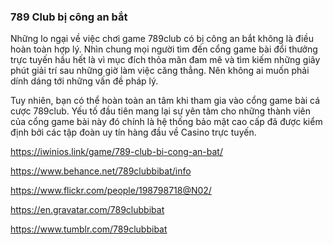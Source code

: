 ### 789 Club bị công an bắt

Những lo ngại về việc chơi game 789club có bị công an bắt không là điều hoàn toàn hợp lý. Nhìn chung mọi người tìm đến cổng game bài đổi thưởng trực tuyến hầu hết là vì mục đích thỏa mãn đam mê và tìm kiếm những giây phút giải trí sau những giờ làm việc căng thẳng. Nên không ai  muốn phải dính dáng tới những vấn đề pháp lý.

Tuy nhiên, bạn có thể hoàn toàn an tâm khi tham gia vào cổng game bài cá cược 789club. Yếu tố đầu tiên mang lại sự yên tâm cho những thành viên của cổng game bài này đó chính là hệ thống bảo mật cao cấp đã được kiểm định bởi các tập đoàn uy tín hàng đầu về Casino trực tuyến.

https://iwinios.link/game/789-club-bi-cong-an-bat/

https://www.behance.net/789clubbibat/info

https://www.flickr.com/people/198798718@N02/

https://en.gravatar.com/789clubbibat

https://www.tumblr.com/789clubbibat

